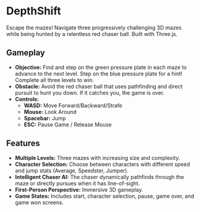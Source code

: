 # DepthShift

Escape the mazes! Navigate three progressively challenging 3D mazes while being hunted by a relentless red chaser ball. Built with Three.js.

## Gameplay

* **Objective:** Find and step on the green pressure plate in each maze to advance to the next level. Step on the blue pressure plate for a hint! Complete all three levels to win.
* **Obstacle:** Avoid the red chaser ball that uses pathfinding and direct pursuit to hunt you down. If it catches you, the game is over.
* **Controls:**
    * **WASD:** Move Forward/Backward/Strafe
    * **Mouse:** Look Around
    * **Spacebar:** Jump
    * **ESC:** Pause Game / Release Mouse

## Features

* **Multiple Levels:** Three mazes with increasing size and complexity.
* **Character Selection:** Choose between characters with different speed and jump stats (Average, Speedster, Jumper).
* **Intelligent Chaser AI:** The chaser dynamically pathfinds through the maze or directly pursues when it has line-of-sight.
* **First-Person Perspective:** Immersive 3D gameplay.
* **Game States:** Includes start, character selection, pause, game over, and game won screens.
